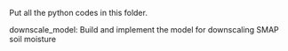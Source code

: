 Put all the python codes in this folder.

downscale_model: Build and implement the model for downscaling SMAP soil moisture
